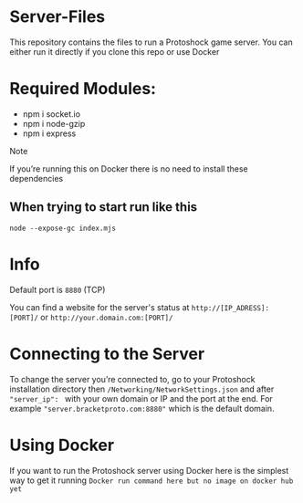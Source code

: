 # Server-Files
This repository contains the files to run a Protoshock game server.
You can either run it directly if  you clone this repo or use Docker

# Required Modules:
- npm i socket.io
- npm i node-gzip
- npm i express

> [!NOTE]
> If you’re running this on Docker there is no need to install these dependencies

## When trying to start run like this
```
node --expose-gc index.mjs
```

# Info
Default port is ``8880`` (TCP)

You can find a website for the server's status at ``http://[IP_ADRESS]:[PORT]/`` or
``http://your.domain.com:[PORT]/``

# Connecting to the Server

To change the server you’re connected to, go to your Protoshock installation directory then ``/Networking/NetworkSettings.json`` and after  ``"server_ip": `` with your own domain or IP and the port at the end. For example ``"server.bracketproto.com:8880"`` which is the default domain.

# Using Docker

If you want to run the Protoshock server using Docker here is the simplest way to get it running
``Docker run command here but no image on docker hub yet``
